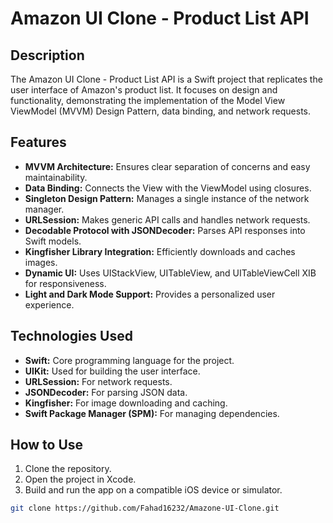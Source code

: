 # Amazon UI Clone - Product List API

## Description
The Amazon UI Clone - Product List API is a Swift project that replicates the user interface of Amazon's product list. It focuses on design and functionality, demonstrating the implementation of the Model View ViewModel (MVVM) Design Pattern, data binding, and network requests.

## Features
- **MVVM Architecture:** Ensures clear separation of concerns and easy maintainability.
- **Data Binding:** Connects the View with the ViewModel using closures.
- **Singleton Design Pattern:** Manages a single instance of the network manager.
- **URLSession:** Makes generic API calls and handles network requests.
- **Decodable Protocol with JSONDecoder:** Parses API responses into Swift models.
- **Kingfisher Library Integration:** Efficiently downloads and caches images.
- **Dynamic UI:** Uses UIStackView, UITableView, and UITableViewCell XIB for responsiveness.
- **Light and Dark Mode Support:** Provides a personalized user experience.

## Technologies Used
- **Swift:** Core programming language for the project.
- **UIKit:** Used for building the user interface.
- **URLSession:** For network requests.
- **JSONDecoder:** For parsing JSON data.
- **Kingfisher:** For image downloading and caching.
- **Swift Package Manager (SPM):** For managing dependencies.

## How to Use
1. Clone the repository.
2. Open the project in Xcode.
3. Build and run the app on a compatible iOS device or simulator.

```bash
git clone https://github.com/Fahad16232/Amazone-UI-Clone.git
